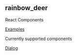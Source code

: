 ## rainbow_deer

React Components

[Examples](https://guo-jianqiang.github.io/rainbow_deer/)

Currently supported components

[Dialog](https://guo-jianqiang.github.io/rainbow_deer/Components/dialog)
